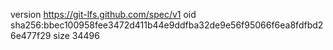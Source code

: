 version https://git-lfs.github.com/spec/v1
oid sha256:bbec100958fee3472d411b44e9ddfba32de9e56f95066f6ea8fdfbd26e477f29
size 34496

